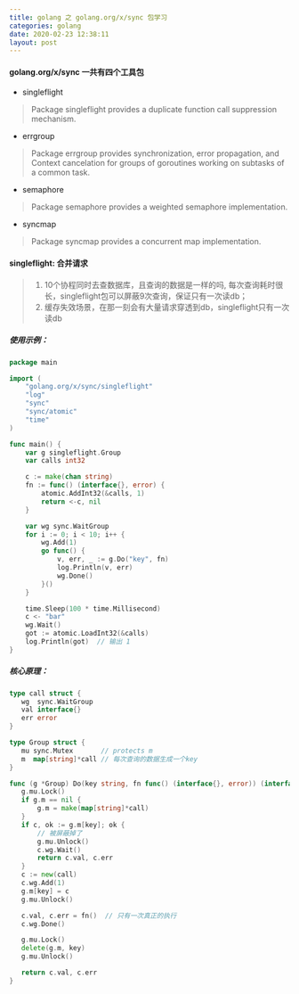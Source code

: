 ```yaml
---
title: golang 之 golang.org/x/sync 包学习
categories: golang
date: 2020-02-23 12:38:11
layout: post
---
```


#### golang.org/x/sync 一共有四个工具包
* singleflight
> Package singleflight provides a duplicate function call suppression mechanism.   
* errgroup
> Package errgroup provides synchronization, error propagation, and Context cancelation for groups of goroutines working on subtasks of a common task.
* semaphore
> Package semaphore provides a weighted semaphore implementation.
* syncmap
> Package syncmap provides a concurrent map implementation.

#### singleflight: 合并请求

> 1. 10个协程同时去查数据库，且查询的数据是一样的吗, 每次查询耗时很长，singleflight包可以屏蔽9次查询，保证只有一次读db；
> 2. 缓存失效场景，在那一刻会有大量请求穿透到db，singleflight只有一次读db

##### 使用示例：
``` GO
package main

import (
	"golang.org/x/sync/singleflight"
	"log"
	"sync"
	"sync/atomic"
	"time"
)

func main() {
	var g singleflight.Group
	var calls int32

	c := make(chan string)
	fn := func() (interface{}, error) {
		atomic.AddInt32(&calls, 1)
		return <-c, nil
	}

	var wg sync.WaitGroup
	for i := 0; i < 10; i++ {
		wg.Add(1)
		go func() {
			v, err, _ := g.Do("key", fn)
			log.Println(v, err)
			wg.Done()
		}()
	}

	time.Sleep(100 * time.Millisecond)
	c <- "bar"
	wg.Wait()
	got := atomic.LoadInt32(&calls)
	log.Println(got)  // 输出 1
}

```

##### 核心原理：
 ``` GO
type call struct {
	wg  sync.WaitGroup
	val interface{}
	err error
}

type Group struct {
	mu sync.Mutex       // protects m
	m  map[string]*call // 每次查询的数据生成一个key
}

func (g *Group) Do(key string, fn func() (interface{}, error)) (interface{}, error) {
	g.mu.Lock()
	if g.m == nil {
		g.m = make(map[string]*call)
	}
	if c, ok := g.m[key]; ok {
        // 被屏蔽掉了
		g.mu.Unlock()
		c.wg.Wait()
		return c.val, c.err
	}
	c := new(call)
	c.wg.Add(1)
	g.m[key] = c
	g.mu.Unlock()

	c.val, c.err = fn()  // 只有一次真正的执行
	c.wg.Done()

	g.mu.Lock()
	delete(g.m, key)
	g.mu.Unlock()

	return c.val, c.err
}
 ```
